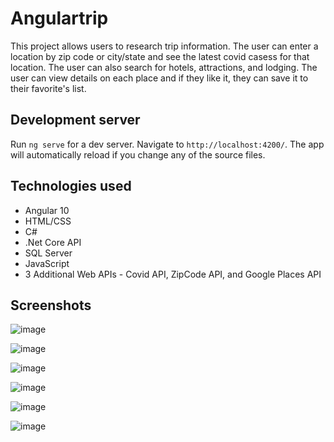 # Angulartrip

This project allows users to research trip information.  The user can enter a location by zip code or city/state and see the latest covid casess for that location. The user can also search for hotels, attractions, and lodging.  The user can view details on each place and if they like it, they can save it to their favorite's list.

## Development server

Run `ng serve` for a dev server. Navigate to `http://localhost:4200/`. The app will automatically reload if you change any of the source files.

## Technologies used
* Angular 10  
* HTML/CSS  
* C#  
* .Net Core API  
* SQL Server  
* JavaScript  
* 3 Additional Web APIs - Covid API, ZipCode API, and Google Places API  

## Screenshots
![image](https://user-images.githubusercontent.com/60634063/93927776-5f9d2300-fce7-11ea-901d-392a12358fc5.png)

![image](https://user-images.githubusercontent.com/60634063/93928362-3204a980-fce8-11ea-9a14-99eca550e346.png)

![image](https://user-images.githubusercontent.com/60634063/93928446-56608600-fce8-11ea-9914-bf63eb37a817.png)

![image](https://user-images.githubusercontent.com/60634063/93928520-742deb00-fce8-11ea-99aa-5cecfe5a36cc.png)

![image](https://user-images.githubusercontent.com/60634063/93928597-8e67c900-fce8-11ea-937f-0afb533530e5.png)

![image](https://user-images.githubusercontent.com/60634063/93928681-b2c3a580-fce8-11ea-9335-0c27aafe63f9.png)




